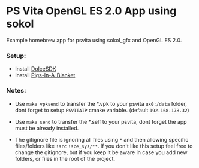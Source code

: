 # PS Vita OpenGL ES 2.0 App using sokol
 Example homebrew app for psvita using sokol_gfx and OpenGL ES 2.0.

### Setup:
- Install [DolceSDK](https://github.com/DolceSDK/doc)
- Install [Pigs-In-A-Blanket](https://github.com/SonicMastr/Pigs-In-A-Blanket)

### Notes:
- Use `make vpksend` to transfer the *.vpk to your psvita `ux0:/data` folder, dont forget to setup `PSVITAIP` cmake variable. (default `192.168.178.32`) 

- Use `make send` to transfer the *.self to your psvita, dont forget the app must be already installed.

- The gitignore file is ignoring all files using `*` and then allowing specific files/folders like `!src` `!sce_sys/**`. If you don't like this setup feel free to change the gitignore, but if you keep it be aware in case you add new folders, or files in the root of the project. 
